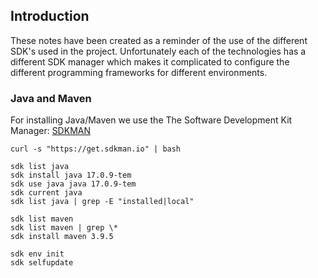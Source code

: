 ## Introduction

These notes have been created as a reminder of the use of the different SDK's
used in the project. Unfortunately each of the technologies has a different SDK
manager which makes it complicated to configure the different programming
frameworks for different environments.

### Java and Maven

For installing Java/Maven we use the The Software Development Kit Manager:
[SDKMAN](https://sdkman.io)

```
curl -s "https://get.sdkman.io" | bash
```

```
sdk list java
sdk install java 17.0.9-tem
sdk use java java 17.0.9-tem
sdk current java
sdk list java | grep -E "installed|local"

sdk list maven
sdk list maven | grep \*
sdk install maven 3.9.5

sdk env init
sdk selfupdate
```